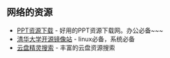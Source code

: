 <!--
 * @Author: suckson
 * @Date: 2019-09-03 10:14:44
 * @LastEditors: suckson
 * @LastEditTime: 2019-09-03 10:17:10
 -->
## 网络的资源

- [PPT资源下载](http://www.1ppt.com/) - 好用的PPT资源下载网。办公必备~~~
- [清华大学开源镜像站](https://mirror.tuna.tsinghua.edu.cn/help/gitlab-ce/) - linux必备，系统必备
- [云盘精灵搜索](https://www.yunpanjingling.com/) - 丰富的云盘资源搜索
